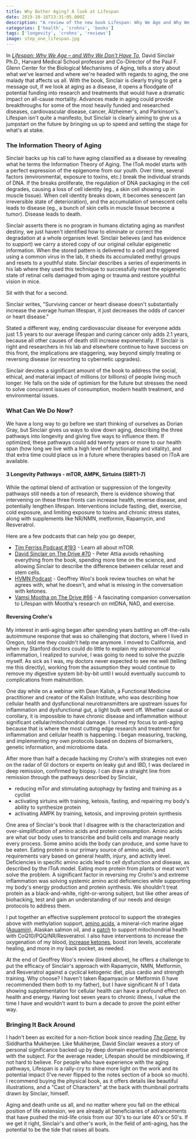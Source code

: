 ```yaml
---
title: Why Bother Aging? A look at Lifespan
date: 2019-10-16T13:31:05.000Z
description: "A review of the new book Lifespan: Why We Age and Why We Don’t Have To, and how I used anti-aging techniques to put my Crohn's disease into remission."
categories: ['health', 'crohns', 'books']
tags: ['longevity', 'crohns', 'reviews']
image: step_one_lifespan.jpg
---
```


In *[Lifespan: Why We Age – and Why We Don’t Have To](https://amzn.to/2MbSH7R)*, David Sinclair Ph.D., Harvard Medical School professor and Co-Director of the Paul F. Glenn Center for the Biological Mechanisms of Aging, tells a story about what we've learned and where we're headed with regards to aging, the one malady that affects us all. With the book, Sinclair is clearly trying to get a message out, if we look at aging as a disease, it opens a floodgate of potential funding into research and treatments that would have a dramatic impact on all-cause mortality. Advances made in aging could provide breakthroughs for some of the most heavily funded and researched diseases, cardiovascular disease, cancer, Alzheimer's, and Parkinson's. Lifespan isn't quite a manifesto, but Sinclair is clearly aiming to give us a jumpstart on the future by bringing us up to speed and setting the stage for what's at stake.

### The Information Theory of Aging

Sinclair backs up his call to have aging classified as a disease by revealing what he terms the Information Theory of Aging. The IToA model starts with a perfect expression of the epigenome from our youth. Over time, several factors (environmental, exposure to toxins, etc.) break the individual strands of DNA. If the breaks proliferate, the regulation of DNA packaging in the cell degrades, causing a loss of cell identity (eg., a skin cell showing up in muscle tissue). When cell identity breaks down, it becomes senescent (an irreversible state of deterioration), and the accumulation of senescent cells leads to disease (eg., a bunch of skin cells in muscle tissue become a tumor). Disease leads to death.

Sinclair asserts there is no program in humans dictating aging as manifest destiny, we just haven't identified how to eliminate or correct the degradation at a whole organism level. Sinclair believes (and has evidence to support) we carry a stored copy of our original cellular epigenetic information. When the stored pattern is delivered to a cell and triggered using a common virus in the lab, it sheds its accumulated methyl groups and resets to a youthful state. Sinclair describes a series of experiments in his lab where they used this technique to successfully reset the epigenetic state of retinal cells damaged from aging or trauma and restore youthful vision in mice.

Sit with that for a second. 

Sinclair writes, "Surviving cancer or heart disease doesn't substantially increase the average human lifespan, it just decreases the odds of cancer or heart disease." 

Stated a different way, ending cardiovascular disease for everyone adds just 1.5 years to our average lifespan and curing cancer only adds 2.1 years, because all other causes of death still increase exponentially. If Sinclair is right and researchers in his lab and elsewhere continue to have success on this front, the implications are staggering, way beyond simply treating or reversing disease (or resorting to cybernetic upgrades).

Sinclair devotes a significant amount of the book to address the social, ethical, and material impact of millions (or billions) of people living much longer. He falls on the side of optimism for the future but stresses the need to solve concurrent issues of consumption, modern health treatment, and environmental issues.

### What Can We Do Now?
We have a long way to go before we start thinking of ourselves as Dorian Gray, but Sinclair gives us ways to slow down aging, describing the three pathways into longevity and giving five ways to influence them. If optimized, these pathways could add twenty years or more to our health span (how long we live with a high level of functionality and vitality), and that extra time could place us in a future where therapies based on IToA are available.

#### 3 Longevity Pathways - mTOR, AMPK, Sirtuins (SIRT1-7)
While the optimal blend of activation or suppression of the longevity pathways still needs a ton of research, there is evidence showing that intervening on these three fronts can increase health, reverse disease, and potentially lengthen lifespan. Interventions include fasting, diet, exercise, cold exposure, and limiting exposure to toxins and chronic stress states, along with supplements like NR/NMN, metformin, Rapamycin, and Resveratrol. 

Here are a few podcasts that can help you go deeper,
* [Tim Ferriss Podcast #193](https://tim.blog/2016/10/20/my-life-extension-pilgrimage-to-easter-island/) - Learn all about mTOR.
* [David Sinclair on The Drive #70](https://peterattiamd.com/davidsinclair2/) - Peter Attia avoids rehashing everything from the book, spending more time on the science, and allowing Sinclair to describe the difference between cellular reset and stem cells.
* [HVMN Podcast](https://hvmn.com/podcast/lifespan-david-sinclair) - Geoffrey Woo's book review touches on what he agrees with, what he doesn't, and what is missing in the conversation with ketones. 
* [Vamsi Mootha on The Drive #66](https://peterattiamd.com/vamsimootha/) - A fascinating companion conversation to Lifespan with Mootha's research on mtDNA, NAD, and exercise.

#### Reversing Crohn's
My interest in anti-aging began after spending years battling an off-the-rails autoimmune response that was so challenging that doctors, where I lived in Oregon, told me they couldn't help me anymore. I moved to California, and when my Stanford doctors could do little to explain my astronomical inflammation, I realized to survive, I was going to need to solve the puzzle myself. As sick as I was, my doctors never expected to see me well (telling me this directly), working from the assumption they would continue to remove my digestive system bit-by-bit until I would eventually succumb to complications from malnutrition.

One day while on a webinar with Dean Kalish, a Functional Medicine practitioner and creator of the Kalish Institute, who was describing how cellular health and dysfunctional neurotransmitters are upstream issues for inflammation and dysfunctional gut, a light bulb went off. Whether causal or corollary, it is impossible to have chronic disease and inflammation without significant cellular/mitochondrial damage. I turned my focus to anti-aging because that is where the most cutting edge research and treatment for inflammation and cellular health is happening. I began measuring, tracking, and implementing my own protocols based on dozens of biomarkers, genetic information, and microbiome data.

After more than half a decade hacking my Crohn's with strategies not even on the radar of GI doctors or experts on leaky gut and IBD, I was declared in deep remission, confirmed by biopsy. I can draw a straight line from remission through the pathways described by Sinclair,
* reducing mTor and stimulating autophagy by fasting and training as a cyclist
* activating sirtuins with training, ketosis, fasting, and repairing my body's ability to synthesize protein
* activating AMPK by training, ketosis, and improving protein synthesis

One area of Sinclair's book that I disagree with is the characterization and over-simplification of amino acids and protein consumption. Amino acids are what our body uses to transcribe and build cells and manage nearly every process. Some amino acids the body can produce, and some have to be eaten. Eating protein is our primary source of amino acids, and requirements vary based on general health, injury, and activity level. Deficiencies in specific amino acids lead to cell dysfunction and disease, as described by the IToA model. Eating more protein from plants or meat won't solve the problem. A significant factor in reversing my Crohn's and extreme inflammation was solving systemic amino acid deficiencies while supporting my body's energy production and protein synthesis. We shouldn't treat protein as a black-and-white, right-or-wrong subject, but like other areas of biohacking, test and gain an understanding of our needs and design protocols to address them.

I put together an effective supplement protocol to support the strategies above with methylation support, [amino acids](https://amzn.to/2OT2GQX), a mineral-rich marine algae ([Aquamin](https://amzn.to/31fF77K)), Alaskan salmon oil, and a [patch](https://www.patchmd.com/CoQ10-Plus-Topical-Patch.html) to support mitochondrial health with CoQ10/PQQ/NR/Resveratrol.  I also have interventions to increase the oxygenation of my blood, [increase ketones](https://hvmn.com/ketone-ester?r=kzbhpeln), boost iron levels, accelerate healing, and more in my back pocket, as needed.

At the end of Geoffrey Woo's review (linked above), he offers a challenge to put the efficacy of Sinclair's approach with Rapamycin, NMN, Metformin, and Resveratrol against a cyclical ketogenic diet, plus cardio and strength training. Why choose? I haven't taken Rapamyacin or Metformin (I have recommended them both to my father), but I have significant N of 1 data showing supplementation for cellular health can have a profound effect on health and energy. Having lost seven years to chronic illness, I value the time I have and wouldn't want to burn a decade to prove the point either way.

### Bringing It Back Around
I hadn't been as excited for a non-fiction book since reading *[The Gene](https://amzn.to/2OPWp8J)*, by Siddhartha Mukherjee. Like Mukherjee, David Sinclair weaves a story of personal significance backed up by deep domain expertise and experience with the subject. For the average reader, Lifespan should be mindblowing, if not hard to believe. For people who have experience with the aging pathways, Lifespan is a rally-cry to shine more light on the work and its potential impact (I've never flipped to the notes section of a book so much). I recommend buying the physical book, as it offers details like beautiful illustrations, and a "Cast of Characters" at the back with thumbnail portraits drawn by Sinclair, himself.

Aging and death unite us all, and no matter where you fall on the ethical position of life extension, we are already all beneficiaries of advancements that have pushed the mid-life crisis from our 30's to our late 40's or 50's. If we get it right, Sinclair's and other's work, in the field of anti-aging, has the potential to be the tide that raises all boats.